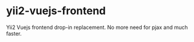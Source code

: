 # yii2-vuejs-frontend
Yii2 Vuejs frontend drop-in replacement. No more need for pjax and much faster.

